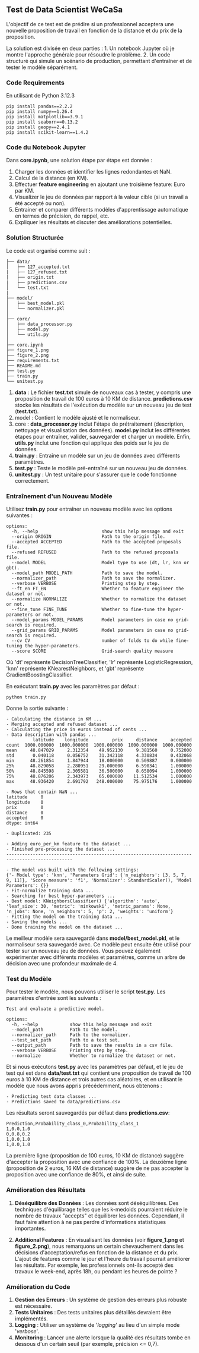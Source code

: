 
## Test de Data Scientist WeCaSa

L'objectif de ce test est de prédire si un professionnel acceptera une nouvelle proposition de travail en fonction de la distance et du prix de la proposition.

La solution est divisée en deux parties :
    1. Un notebook Jupyter où je montre l'approche générale pour résoudre le problème.
    2. Un code structuré qui simule un scénario de production, permettant d'entraîner et de tester le modèle séparément.

### Code Requirements
En utilisant de Python 3.12.3
```
pip install pandas==2.2.2
pip install numpy==1.26.4
pip install matplotlib==3.9.1
pip install seaborn==0.13.2
pip install geopy==2.4.1
pip install scikit-learn==1.4.2
```

### Code du Notebook Jupyter
Dans **core.ipynb**, une solution étape par étape est donnée :
1. Charger les données et identifier les lignes redondantes et NaN.
 2. Calcul de la distance (en KM).
 3. Effectuer **feature engineering** en ajoutant une troisième feature: Euro par KM.
 4. Visualizer le jeu de données par rapport à la valeur cible (si un travail a été accepté ou non).
 5. Entrainer et comparer différents modèles d'apprentissage automatique en termes de précision, de rappel, etc.
 6. Expliquer les résultats et discuter des améliorations potentielles.

### Solution Structurée
Le code est organisé comme suit :
```
├── data/
│   ├── 127_accepted.txt
|   ├── 127_refused.txt
|   ├── origin.txt
|   ├── predictions.csv
│   └── test.txt
|
├── model/ 
│   ├── best_model.pkl 
│   └── normalizer.pkl 
│ 
├── core/ 
│   ├── data_processor.py 
│   ├── model.py 
│   └── utils.py  
│ 
├── core.ipynb 
├── figure_1.png 
├── figure_2.png
├── requirements.txt 
├── README.md
├── test.py 
├── train.py 
└── unitest.py
```
1. **data** : Le fichier **test.txt** simule de nouveaux cas à tester, y compris une proposition de travail de 100 euros à 10 KM de distance. **predictions.csv** stocke les résultats de l'exécution du modèle sur un nouveau jeu de test (**test.txt**).
2. model : Contient le modèle ajusté et le normaliseur.
3. core : **data_processor.py** inclut l'étape de prétraitement (description, nettoyage et visualisation des données). **model.py** inclut les différentes étapes pour entraîner, valider, sauvegarder et charger un modèle. Enfin, **utils.py** inclut une fonction qui applique des poids sur le jeu de données.
4. **train.py** : Entraîne un modèle sur un jeu de données avec différents paramètres.
5. **test.py** : Teste le modèle pré-entraîné sur un nouveau jeu de données.
6. **unitest.py** : Un test unitaire pour s'assurer que le code fonctionne correctement.

### Entraînement d'un Nouveau Modèle
Utilisez **train.py** pour entraîner un nouveau modèle avec les options suivantes :
```
options:
  -h, --help                		show this help message and exit
  --origin ORIGIN           		Path to the origin file.
  --accepted ACCEPTED       		Path to the accepted proposals file.
  --refused REFUSED         		Path to the refused proposals file.
  --model MODEL             		Model type to use (dt, lr, knn or gbt).
  --model_path MODEL_PATH   		Path to save the model.
  --normalizer_path 				Path to save the normalizer.
  --verbose VERBOSE     			Printing step by step.
  --ft_en FT_EN         			Whether to feature engineer the dataset or not.
  --normalize NORMALIZE				Whether to normalize the dataset or not.
  --fine_tune FINE_TUNE				Whether to fine-tune the hyper-parameters or not.
  --model_params MODEL_PARAMS		Model parameters in case no grid-search is required.
  --grid_params GRID_PARAMS			Model parameters in case no grid-search is required.
  --cv CV               			number of folds to do while fine-tuning the hyper-parameters.
  --score SCORE         			Grid-search quality measure
```

Où 'dt' représente DecisionTreeClassifier, 'lr' représente LogisticRegression, 'knn' représente KNearestNeighbors, et 'gbt' représente GradientBoostingClassifier.

En exécutant **train.py** avec les paramètres par défaut :
```
python train.py
```

Donne la sortie suivante :
```
- Calculating the distance in KM ...
- Merging accepted and refused dataset ...
- Calculating the price in euros instead of cents ...
- Data description with pandas ...
          latitude    longitude         prix     distance     accepted
count  1000.000000  1000.000000  1000.000000  1000.000000  1000.000000
mean     48.847029     2.312354    49.952130     9.381560     0.752000
std       0.040118     0.056752    31.342118     4.330834     0.432068
min      48.261854     1.847944    18.000000     0.509887     0.000000
25%      48.829058     2.280951    29.000000     6.590341     1.000000
50%      48.845598     2.305581    36.500000     8.658094     1.000000
75%      48.876206     2.343973    65.000000    11.512534     1.000000
max      48.936420     2.691792   248.000000    75.975176     1.000000

- Rows that contain NaN ...
latitude     0
longitude    0
prix         0
distance     0
accepted     0
dtype: int64

- Duplicated: 235

- Adding euro_per_km feature to the dataset ...
- Finished pre-processing the dataset ...
-----------------------------------------------------------------------------------------------

- The model was built with the following settings:
{'- Model type': 'knn', 'Parameters Grid': {'n_neighbors': [3, 5, 7, 9, 11]}, 'Score measure': 'f1', 'Normalizer': StandardScaler(), 'Model Parameters': {}}
- Fit-normalize training data ...
- Searching for best hyper-parameters ...
- Best model: KNeighborsClassifier() {'algorithm': 'auto', 'leaf_size': 30, 'metric': 'minkowski', 'metric_params': None, 'n_jobs': None, 'n_neighbors': 5, 'p': 2, 'weights': 'uniform'}
- Fitting the model on the training data ...
- Saving the models ...
- Done training the model on the dataset ...
```
Le meilleur modèle sera sauvegardé dans **model/best_model.pkl**, et le normaliseur sera sauvegardé avec. Ce modèle peut ensuite être utilisé pour tester sur un nouveau jeu de données. Vous pouvez également expérimenter avec différents modèles et paramètres, comme un arbre de décision avec une profondeur maximale de 4.


### Test du Modèle
Pour tester le modèle, nous pouvons utiliser le script **test.py**. Les paramètres d'entrée sont les suivants :
```
Test and evaluate a predictive model.

options:
  -h, --help            show this help message and exit
  --model_path 			Path to the model.
  --normalizer_path     Path to the normalizer.
  --test_set_path       Path to a test set.
  --output_path         Path to save the results in a csv file.
  --verbose VERBOSE     Printing step by step.
  --normalize           Whether to normalize the dataset or not.
```

Et si nous exécutons **test.py** avec les paramètres par défaut, et le jeu de test qui est dans **data/test.txt** qui contient une proposition de travail de 100 euros à 10 KM de distance et trois autres cas aléatoires, et en utilisant le modèle que nous avons appris précédemment, nous obtenons :

```
- Predicting test data classes ...
- Predictions saved to data/predictions.csv
```

Les résultats seront sauvegardés par défaut dans  **predictions.csv**:
```
Prediction,Probability_class_0,Probability_class_1  
1,0.0,1.0  			
0,0.8,0.2  
1,0.0,1.0  
1,0.0,1.0
```
La première ligne (proposition de 100 euros, 10 KM de distance) suggère d'accepter la proposition avec une confiance de 100%. La deuxième ligne (proposition de 2 euros, 16 KM de distance) suggère de ne pas accepter la proposition avec une confiance de 80%, et ainsi de suite.

### Amélioration des Résultats
1. **Déséquilibre des Données** : Les données sont déséquilibrées. Des techniques d'équilibrage telles que les k-medoids pourraient réduire le nombre de travaux "accepts" et équilibrer les données. Cependant, il faut faire attention à ne pas perdre d'informations statistiques importantes.
    
2. **Additional Features** : En visualisant les données (voir **figure_1.png** et **figure_2.png**), nous remarquons un certain chevauchement dans les décisions d'acceptation/refus en fonction de la distance et du prix. L'ajout de features comme le jour et l'heure du travail pourrait améliorer les résultats. Par exemple, les professionnels ont-ils accepté des travaux le week-end, après 18h, ou pendant les heures de pointe ?


### Amélioration du Code
1. **Gestion des Erreurs** : Un système de gestion des erreurs plus robuste est nécessaire.
2. **Tests Unitaires** : Des tests unitaires plus détaillés devraient être implémentés.
3. **Logging** : Utiliser un système de '*logging*' au lieu d'un simple mode '*verbose*'.
4. **Monitoring** : Lancer une alerte lorsque la qualité des résultats tombe en dessous d'un certain seuil (par exemple, précision <= 0,7).